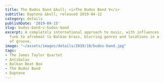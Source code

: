 ```yaml
---
title: The Budos Band &bull; <i>The Budos Band V</i>
subtitle: Daptone &bull; released 2019-04-12
category: details
publishDate: '2019-04-15'
slug: budos-band-v-budos-band
excerpt: A completely international approach to music, with influences ranging from
  funk to afrobeat to Balkan brass, blurring genres and locations in a glorious celebration
  of groove.
image: "~/assets/images/details/2019/10/budos-band.jpg"
tags:
- The James Taylor Quartet
- Antibalas
- Balkan Beat Box
- The Budos Band
- Daptone
---
```


